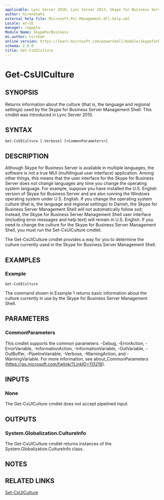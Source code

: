 ```yaml
---
applicable: Lync Server 2010, Lync Server 2013, Skype for Business Server 2015, Skype for Business Server 2019
author: hirenshah1
external help file: Microsoft.Rtc.Management.dll-help.xml
Locale: en-US
manager: rogupta
Module Name: SkypeForBusiness
ms.author: hirshah
online version: https://learn.microsoft.com/powershell/module/skypeforbusiness/get-csuiculture
schema: 2.0.0
title: Get-CsUICulture
---
```


# Get-CsUICulture

## SYNOPSIS
Returns information about the culture (that is, the language and regional settings) used by the Skype for Business Server Management Shell.
This cmdlet was introduced in Lync Server 2010.



## SYNTAX

```
Get-CsUICulture [-Verbose] [<CommonParameters>]
```

## DESCRIPTION
Although Skype for Business Server is available in multiple languages, the software is not a true MUI (multilingual user interface) application.
Among other things, this means that the user interface for the Skype for Business Server does not change languages any time you change the operating system language.
For example, suppose you have installed the U.S.
English version of Skype for Business Server and are also running the Windows operating system under U.S.
English.
If you change the operating system culture (that is, the language and regional settings) to Danish, the Skype for Business Server Management Shell will not automatically follow suit; instead, the Skype for Business Server Management Shell user interface (including error messages and help text) will remain in U.S.
English.
If you need to change the culture for the Skype for Business Server Management Shell, you must run the Set-CsUICulture cmdlet.

The Get-CsUICulture cmdlet provides a way for you to determine the culture currently used in the Skype for Business Server Management Shell.



## EXAMPLES

### Example
```
Get-CsUICulture
```

The command shown in Example 1 returns basic information about the culture currently in use by the Skype for Business Server Management Shell.

## PARAMETERS

### CommonParameters
This cmdlet supports the common parameters: -Debug, -ErrorAction, -ErrorVariable, -InformationAction, -InformationVariable, -OutVariable, -OutBuffer, -PipelineVariable, -Verbose, -WarningAction, and -WarningVariable. For more information, see about_CommonParameters (https://go.microsoft.com/fwlink/?LinkID=113216).

## INPUTS

### None
The Get-CsUICulture cmdlet does not accept pipelined input.

## OUTPUTS

### System.Globalization.CultureInfo
The Get-CsUICulture cmdlet returns instances of the System.Globalization.CultureInfo class.

## NOTES

## RELATED LINKS

[Set-CsUICulture](Set-CsUICulture.md)
